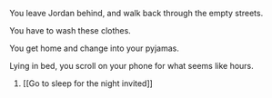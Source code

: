 
You leave Jordan behind, and walk back through the empty streets.

You have to wash these clothes.

You get home and change into your pyjamas.

Lying in bed, you scroll on your phone for what seems like hours.

1. [[Go to sleep for the night invited]]
